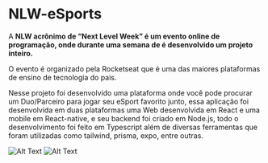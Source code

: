 # NLW-eSports
 
A ****NLW acrônimo de “Next Level Week” é um evento online  de programação, onde durante uma semana de é desenvolvido um projeto inteiro.****

O evento é organizado pela Rocketseat que é uma das maiores plataformas de ensino de tecnologia do pais.

Nesse projeto foi desenvolvido uma plataforma onde você pode procurar um Duo/Parceiro para jogar seu eSport favorito junto, essa aplicação foi desenvolvida em duas plataformas uma Web desenvolvida em React e uma mobile em React-native, e seu backend foi criado em Node.js, todo o desenvolvimento foi feito em Typescript além de diversas ferramentas que foram utilizadas como tailwind, prisma, expo, entre outras.

![Alt Text](https://media.giphy.com/media/gIrJwfxBlfEZPfZOWx/giphy.gif)
![Alt Text](https://media.giphy.com/media/vFKqnCdLPNOKc/giphy.gif)
